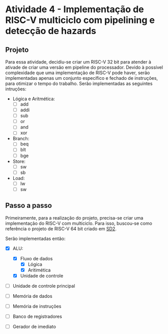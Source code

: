 # Atividade 4 - Implementação de RISC-V multiciclo com pipelining e detecção de hazards

## Projeto
Para essa atividade, decidiu-se criar um RISC-V 32 bit para atender à ativade de criar uma versão em pipeline do processador. Devido à possível complexidade que uma implementação de RISC-V pode haver, serão implementadas apenas um conjunto específico e fechado de instruções, para otimizar o tempo do trabalho.
Serão implementadas as seguintes intruções:

- Lógica e Aritmética:
  - [ ] add
  - [ ] addi
  - [ ] sub
  - [ ] or
  - [ ] and
  - [ ] xor
- Branch:
  - [ ] beq
  - [ ] blt
  - [ ] bge
- Store:
  - [ ] sw
  - [ ] sb
- Load:
  - [ ] lw
  - [ ] sw
 
## Passo a passo

Primeiramente, para a realização do projeto, precisa-se criar uma implementação do RISC-V com multiciclo. Para isso, buscou-se como referência o projeto de RISC-V 64 bit criado em [SD2](https://github.com/henriquegreg/PCS3225---Sistemas-Digitais-II-2023-/). 

Serão implementadas então:
  - [X] ALU:
    - [X] Fluxo de dados
      - [X] Lógica
      - [X] Aritimética
    - [X] Unidade de controle
  - [ ] Unidade de controle principal
  - [ ] Memória de dados
  - [ ] Memória de instruções
  - [ ] Banco de registradores
  - [ ] Gerador de imediato
  
   